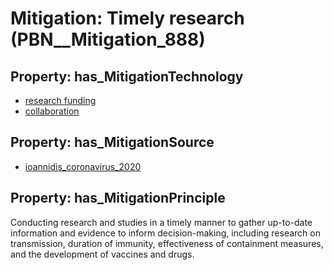 # Mitigation: __Timely research__ (PBN__Mitigation_888)

## Property: has_MitigationTechnology

* [research funding](../Technology/PBN__Technology_3519)
* [collaboration](../Technology/PBN__Technology_151)

## Property: has_MitigationSource

* [ioannidis_coronavirus_2020](../Article/PBN__Article_101)

## Property: has_MitigationPrinciple

Conducting research and studies in a timely manner to gather up-to-date information and evidence to inform decision-making, including research on transmission, duration of immunity, effectiveness of containment measures, and the development of vaccines and drugs.

